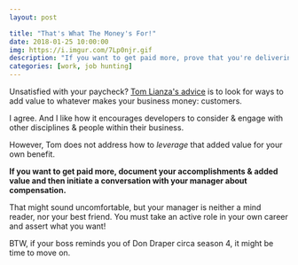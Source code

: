 ```yaml
---
layout: post

title: "That's What The Money's For!"
date: 2018-01-25 10:00:00
img: https://i.imgur.com/7Lp0njr.gif
description: "If you want to get paid more, prove that you're delivering value"
categories: [work, job hunting]
---
```


Unsatisfied with your paycheck? [Tom Lianza's advice](https://lianza.org/blog/2018/01/21/fellow-engineers-this-is-where-your-money-comes-from/) is to look for ways to add value to whatever makes your business money: customers.

I agree. And I like how it encourages developers to consider & engage with other disciplines & people within their business.

However, Tom does not address how to _leverage_ that added value for your own benefit.

**If you want to get paid more, document your accomplishments & added value and then initiate a conversation with your manager about compensation.**

That might sound uncomfortable, but your manager is neither a mind reader, nor your best friend. You must take an active role in your own career and assert what you want!

BTW, if your boss reminds you of Don Draper circa season 4, it might be time to move on.
